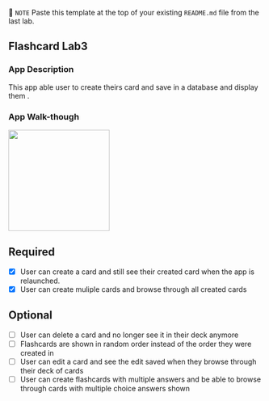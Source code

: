 📝 `NOTE` Paste this template at the top of your existing `README.md` file from the last lab.

## Flashcard Lab3

### App Description
This app able user to create theirs card and save in a database and display them .

### App Walk-though
<img src="YOUR_GIF_URL_HERE" width=200><br>



## Required
- [x] User can create a card and still see their created card when the app is relaunched.
- [x] User can create muliple cards and browse through all created cards

## Optional
- [ ] User can delete a card and no longer see it in their deck anymore
- [ ] Flashcards are shown in random order instead of the order they were created in
- [ ] User can edit a card and see the edit saved when they browse through their deck of cards
- [ ] User can create flashcards with multiple answers and be able to browse through cards with multiple choice answers shown
